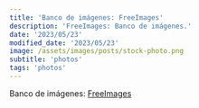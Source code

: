 ```yaml
---
title: 'Banco de imágenes: FreeImages'
description: 'FreeImages: Banco de imágenes.'
date: '2023/05/23'
modified_date: '2023/05/23'
image: /assets/images/posts/stock-photo.png
subtitle: 'photos'
tags: 'photos'
---
```


Banco de imágenes: [FreeImages](https://www.freeimages.com/)
